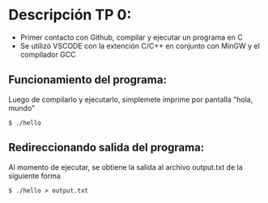 # Descripción TP 0:
* Primer contacto con Github, compilar y ejecutar un programa en C
* Se utilizó VSCODE con la extención C/C++ en conjunto con MinGW y el compilador GCC




## Funcionamiento del programa:

Luego de compilarlo y ejecutarlo, simplemete imprime por pantalla "hola, mundo"
```
$ ./hello
```

## Redireccionando salida del programa:

Al momento de ejecutar, se obtiene la salida al archivo output.txt de la siguiente forma
```
$ ./hello > output.txt
```
